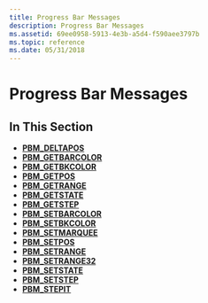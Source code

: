 ```yaml
---
title: Progress Bar Messages
description: Progress Bar Messages
ms.assetid: 69ee0958-5913-4e3b-a5d4-f590aee3797b
ms.topic: reference
ms.date: 05/31/2018
---
```


# Progress Bar Messages

## In This Section

-   [**PBM\_DELTAPOS**](pbm-deltapos.md)
-   [**PBM\_GETBARCOLOR**](pbm-getbarcolor.md)
-   [**PBM\_GETBKCOLOR**](pbm-getbkcolor.md)
-   [**PBM\_GETPOS**](pbm-getpos.md)
-   [**PBM\_GETRANGE**](pbm-getrange.md)
-   [**PBM\_GETSTATE**](pbm-getstate.md)
-   [**PBM\_GETSTEP**](pbm-getstep.md)
-   [**PBM\_SETBARCOLOR**](pbm-setbarcolor.md)
-   [**PBM\_SETBKCOLOR**](pbm-setbkcolor.md)
-   [**PBM\_SETMARQUEE**](pbm-setmarquee.md)
-   [**PBM\_SETPOS**](pbm-setpos.md)
-   [**PBM\_SETRANGE**](pbm-setrange.md)
-   [**PBM\_SETRANGE32**](pbm-setrange32.md)
-   [**PBM\_SETSTATE**](pbm-setstate.md)
-   [**PBM\_SETSTEP**](pbm-setstep.md)
-   [**PBM\_STEPIT**](pbm-stepit.md)

 

 




